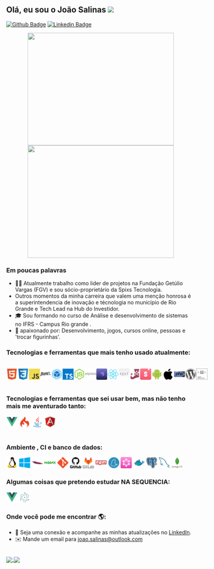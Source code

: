 ## Olá, eu sou o João Salinas <img src="https://raw.githubusercontent.com/iampavangandhi/iampavangandhi/master/gifs/Hi.gif" width="30px"></h2> 


[![Github Badge](https://img.shields.io/badge/-Github-000?style=flat-square&logo=Github&logoColor=white&link=https://github.com/fagnerpsantos)](https://github.com/JoaoSalinas)
[![Linkedin Badge](https://img.shields.io/badge/-LinkedIn-blue?style=flat-square&logo=Linkedin&logoColor=white&link=https://www.linkedin.com/in/fagnerpsantos/)](https://www.linkedin.com/in/jo%C3%A3o-pedro-salinas-machado/)


<p align="center">
  <a href="#">
    <img align="center" width="390" height="300" src="https://media.giphy.com/media/8FfwJr9MnLw7OZBCrw/source.gif" />	
  </a>

  <a href="#">
    <img align="center" width="390" height="300" src="https://media.giphy.com/media/26tn33aiTi1jkl6H6/source.gif" />	
  </a>  
</p>


### Em poucas palavras

- 👨‍💻 Atualmente trabalho como lider de projetos na Fundação Getúlio Vargas (FGV) e sou sócio-proprietário da Spixs Tecnologia.
- Outros momentos da minha carreira que valem uma menção honrosa é a superintendencia de inovação e técnologia no município de Rio Grande e Tech Lead na Hub do Investidor. 
- :mortar_board: Sou formando no curso de Análise e desenvolvimento de sistemas no IFRS - Campus Rio grande . 
- 💙 apaixonado por: Desenvolvimento, jogos, cursos online, pessoas e 'trocar figurinhas'.

### Tecnologias e ferramentas que mais tenho usado atualmente:

<br>
<div style="display: flex; flex-direction: row; flex-wrap: nowrap; justify-content: space-between;">
  <!-- HTML -->
  <img  width="30" height="30" src="./atuais/html5.svg"/>

  <!-- CSS -->
  <img  width="30" height="30" src="./atuais/css3.svg"/>

  <!-- JS -->
  <img  width="30" height="30" src="./atuais/js.svg"/>

  <!-- BABEL -->
  <img  width="30" height="30" src="./atuais/babel.svg"/>

  <!-- WEBPACK -->
  <img  width="30" height="30" src="./atuais/webpack.svg"/>

  <!-- TS -->
  <img  width="30" height="30" src="./atuais/typescript.svg"/>

  <!-- NODEJS -->
  <img  width="30" height="30" src="./atuais/nodejs.svg"/>

  <!-- EXPRESS -->
  <img  width="30" height="30" src="./atuais/express.svg"/>

  <!-- STRAPI -->
  <img  width="30" height="30" src="./atuais/strapi.svg"/>

  <!-- REACT -->
  <img  width="30" height="30" src="./atuais/react.svg"/>

  <!-- NEXTJS -->
  <img  width="30" height="30" src="./atuais/nextjs.svg"/>

  <!-- JEST -->
  <img  width="30" height="30" src="./atuais/jest.svg"/>

  <!-- STORYBOOK -->
  <img  width="30" height="30" src="./atuais/storybook.svg"/>

  <!-- ANDROID -->
  <img  width="30" height="30" src="./atuais/android.svg"/>

  <!-- IOS -->
  <img  width="30" height="30" src="./atuais/ios.svg"/>

  <!-- PHP -->
  <img  width="30" height="30" src="./antigas/php.svg"/>

  <!-- WORDPRESS -->
  <img  width="30" height="30" src="./antigas/wordpress.svg"/>
  
  <!-- STYLED COMPONENTS -->
  <img width="30" height="30" src="./atuais/styled-components.svg" />
</div>
<br>

### Tecnologias e ferramentas que sei usar bem, mas não tenho mais me aventurado tanto:

<div>
<img  width="30" height="30" src="./antigas/vue.svg"/>
  
<!-- CODE IGNITER -->
<img  width="30" height="30" src="./antigas/codeigniter.svg"/>

<!-- JAVA  -->
<img  width="30" height="30" src="./antigas/java.svg"/>
  
<!-- Angular -->
<img  width="30" height="30" src="./futuro/angularjs.svg"/>
  
</div>
<br>


### Ambiente , CI e banco de dados:

<div>
<!-- LINUX -->
<img  width="30" height="30" src="./ambienteCIeBD/linux.svg"/>

<!-- WINDOWS -->
<img  width="30" height="30" src="./ambienteCIeBD/windows.svg"/>

<!-- APACHE -->
<img  width="30" height="30" src="./ambienteCIeBD/apache.svg"/>

<!-- NGINX -->
<img  width="30" height="30" src="./ambienteCIeBD/nginx.svg"/>

<!-- GIT -->
<img  width="30" height="30" src="./ambienteCIeBD/git.svg"/>

<!-- GITHUB -->
<img  width="30" height="30" src="./ambienteCIeBD/github.svg"/>

<!-- GITLAB -->
<img  width="30" height="30" src="./ambienteCIeBD/gitlab.svg"/>

<!-- NPM -->
<img  width="30" height="30" src="./ambienteCIeBD/npm.svg"/>

<!-- YARN -->
<img  width="30" height="30" src="./ambienteCIeBD/yarn.svg"/>

<!-- GRAPHQL -->
<img  width="30" height="30" src="./atuais/graphql.svg"/>

<!-- DOCKER -->
<img  width="30" height="30" src="./ambienteCIeBD/docker.svg"/>

<!-- POSTGRESQL -->
<img  width="30" height="30" src="./ambienteCIeBD/postgresql.svg"/>

<!-- MYSQL -->
<img  width="30" height="30" src="./ambienteCIeBD/mysql.svg"/>

<!-- MONGODB -->
<img  width="30" height="30" src="./ambienteCIeBD/mongodb.svg"/>
</div>


### Algumas coisas que pretendo estudar NA SEQUENCIA:

<div>
<!-- VUE -->
<img  width="30" height="30" src="./futuro/vuejs.svg"/>

<!-- ELECTRON -->
<img  width="30" height="30" src="./futuro/electron.svg"/>

</div>

### Onde você pode me encontrar 🌎:

- 💼 Seja uma conexão e acompanhe as minhas atualizações no <a href="https://www.linkedin.com/in/jo%C3%A3o-pedro-salinas-machado/">LinkedIn</a>.
- :envelope: Mande um email para <a href="mailto:joao.salinas@outlook.com">joao.salinas@outlook.com</a>

<br>
<div>
  <a href="https://github.com/JoaoSalinas/github-readme-stats">
    <img
      align="center"
      src="https://github-readme-stats.vercel.app/api/top-langs/?username=JoaoSalinas&layout=compact&theme=radical"
    />
  </a>
  <a href="https://github.com/JoaoSalinas/github-readme-stats">
    <img
      align="center"
      height="165"
      src="https://github-readme-stats.vercel.app/api?username=JoaoSalinas&count_private=true&show_icons=true&custom_title=Github%20Status&theme=radical"
    />
  </a>
</div>
